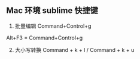 ## Mac 环境 sublime 快捷键

1. 批量编辑 Command+Control+g

Alt+F3 = Command+Control+g

2. 大小写转换 Command + k + l / Command + k + u


